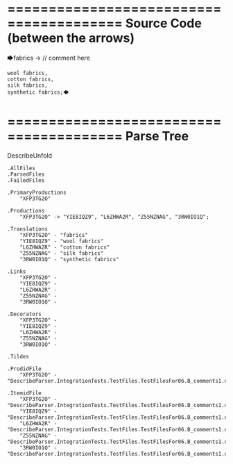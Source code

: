 ========================================
Source Code (between the arrows)
========================================

🡆fabrics -> // comment here

    wool fabrics,
    cotton fabrics,
    silk fabrics,
    synthetic fabrics;🡄

========================================
Parse Tree
========================================
DescribeUnfold

    .AllFiles
    .ParsedFiles
    .FailedFiles

    .PrimaryProductions
        "XFP3TG2O" 

    .Productions
        "XFP3TG2O" -> "YIE8IQZ9", "L6ZHWA2R", "Z55NZNAG", "3RW0IO1Q";

    .Translations
        "XFP3TG2O" - "fabrics"
        "YIE8IQZ9" - "wool fabrics"
        "L6ZHWA2R" - "cotton fabrics"
        "Z55NZNAG" - "silk fabrics"
        "3RW0IO1Q" - "synthetic fabrics"

    .Links
        "XFP3TG2O" - 
        "YIE8IQZ9" - 
        "L6ZHWA2R" - 
        "Z55NZNAG" - 
        "3RW0IO1Q" - 

    .Decorators
        "XFP3TG2O" - 
        "YIE8IQZ9" - 
        "L6ZHWA2R" - 
        "Z55NZNAG" - 
        "3RW0IO1Q" - 

    .Tildes

    .ProdidFile
        "XFP3TG2O" - "DescribeParser.IntegrationTests.TestFiles.TestFilesFor06.B_comments1.ds"

    .ItemidFile
        "XFP3TG2O" - "DescribeParser.IntegrationTests.TestFiles.TestFilesFor06.B_comments1.ds"
        "YIE8IQZ9" - "DescribeParser.IntegrationTests.TestFiles.TestFilesFor06.B_comments1.ds"
        "L6ZHWA2R" - "DescribeParser.IntegrationTests.TestFiles.TestFilesFor06.B_comments1.ds"
        "Z55NZNAG" - "DescribeParser.IntegrationTests.TestFiles.TestFilesFor06.B_comments1.ds"
        "3RW0IO1Q" - "DescribeParser.IntegrationTests.TestFiles.TestFilesFor06.B_comments1.ds"

